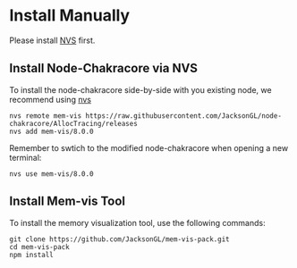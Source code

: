 # Install Manually

Please install [NVS](https://github.com/jasongin/nvs) first.

## Install Node-Chakracore via NVS

To install the node-chakracore side-by-side with you existing node, we recommend using [nvs](https://github.com/jasongin/nvs)

```
nvs remote mem-vis https://raw.githubusercontent.com/JacksonGL/node-chakracore/AllocTracing/releases
nvs add mem-vis/8.0.0
```

Remember to swtich to the modified node-chakracore when opening a new terminal:
```
nvs use mem-vis/8.0.0
```


## Install Mem-vis Tool

To install the memory visualization tool, use the following commands:

```
git clone https://github.com/JacksonGL/mem-vis-pack.git
cd mem-vis-pack
npm install
```
